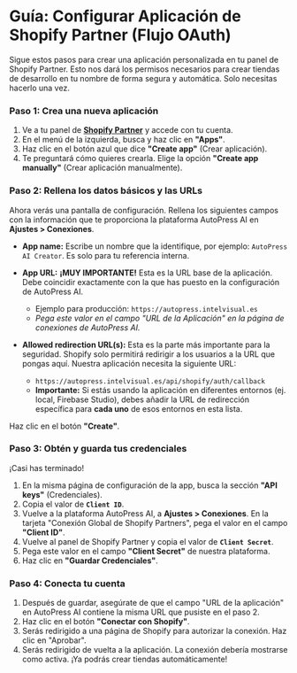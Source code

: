 
# Guía: Configurar Aplicación de Shopify Partner (Flujo OAuth)

Sigue estos pasos para crear una aplicación personalizada en tu panel de Shopify Partner. Esto nos dará los permisos necesarios para crear tiendas de desarrollo en tu nombre de forma segura y automática. Solo necesitas hacerlo una vez.

### Paso 1: Crea una nueva aplicación

1.  Ve a tu panel de **[Shopify Partner](https://partners.shopify.com)** y accede con tu cuenta.
2.  En el menú de la izquierda, busca y haz clic en **"Apps"**.
3.  Haz clic en el botón azul que dice **"Create app"** (Crear aplicación).
4.  Te preguntará cómo quieres crearla. Elige la opción **"Create app manually"** (Crear aplicación manualmente).

### Paso 2: Rellena los datos básicos y las URLs

Ahora verás una pantalla de configuración. Rellena los siguientes campos con la información que te proporciona la plataforma AutoPress AI en **Ajustes > Conexiones**.

*   **App name:** Escribe un nombre que la identifique, por ejemplo: `AutoPress AI Creator`. Es solo para tu referencia interna.

*   **App URL:** **¡MUY IMPORTANTE!** Esta es la URL base de la aplicación. Debe coincidir exactamente con la que has puesto en la configuración de AutoPress AI.
    *   Ejemplo para producción: `https://autopress.intelvisual.es`
    *   *Pega este valor en el campo "URL de la Aplicación" en la página de conexiones de AutoPress AI.*

*   **Allowed redirection URL(s):** Esta es la parte más importante para la seguridad. Shopify solo permitirá redirigir a los usuarios a la URL que pongas aquí. Nuestra aplicación necesita la siguiente URL:
    *   `https://autopress.intelvisual.es/api/shopify/auth/callback`
    *   **Importante:** Si estás usando la aplicación en diferentes entornos (ej. local, Firebase Studio), debes añadir la URL de redirección específica para **cada uno** de esos entornos en esta lista.

Haz clic en el botón **"Create"**.

### Paso 3: Obtén y guarda tus credenciales

¡Casi has terminado!

1.  En la misma página de configuración de la app, busca la sección **"API keys"** (Credenciales).
2.  Copia el valor de **`Client ID`**.
3.  Vuelve a la plataforma AutoPress AI, a **Ajustes > Conexiones**. En la tarjeta "Conexión Global de Shopify Partners", pega el valor en el campo **"Client ID"**.
4.  Vuelve al panel de Shopify Partner y copia el valor de **`Client Secret`**.
5.  Pega este valor en el campo **"Client Secret"** de nuestra plataforma.
6.  Haz clic en **"Guardar Credenciales"**.

### Paso 4: Conecta tu cuenta

1. Después de guardar, asegúrate de que el campo "URL de la aplicación" en AutoPress AI contiene la misma URL que pusiste en el paso 2.
2. Haz clic en el botón **"Conectar con Shopify"**.
3. Serás redirigido a una página de Shopify para autorizar la conexión. Haz clic en "Aprobar".
4. Serás redirigido de vuelta a la aplicación. La conexión debería mostrarse como activa. ¡Ya podrás crear tiendas automáticamente!
